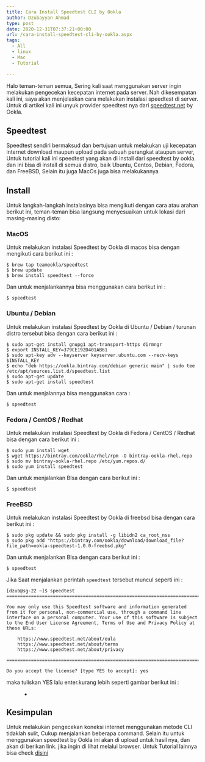 ```yaml
---
title: Cara Install Speedtest CLI by Ookla
author: Dzubayyan Ahmad
type: post
date: 2020-12-31T07:37:21+00:00
url: /cara-install-speedtest-cli-by-ookla.aspx
tags:
  - All
  - linux
  - Mac
  - Tutorial

---
```

Halo teman-teman semua, Sering kali saat menggunakan server ingin melakukan pengecekan kecepatan internet pada server. Nah dikesempatan kali ini, saya akan menjelaskan cara melakukan instalasi speedtest di server. Untuk di artikel kali ini unyuk provider speedtest nya dari [speedtest.net][1] by Ookla.

## Speedtest

Speedtest sendiri bermaksud dan bertujuan untuk melakukan uji kecepatan internet download maupun upload pada sebuah perangkat ataupun server, Untuk tutorial kali ini speedtest yang akan di install dari speedtest by ookla. dan ini bisa di install di semua distro, baik Ubuntu, Centos, Debian, Fedora, dan FreeBSD, Selain itu juga MacOs juga bisa melakukannya

## Install

Untuk langkah-langkah instalasinya bisa mengikuti dengan cara atau arahan berikut ini, teman-teman bisa langsung menyesuaikan untuk lokasi dari masing-masing disto:

### MacOS

Untuk melakukan instalasi Speedtest by Ookla di macos bisa dengan mengikuti cara berikut ini :

<pre class="dz-block-code"><code>$ brew tap teamookla/speedtest
$ brew update
$ brew install speedtest --force</code></pre>

Dan untuk menjalankannya bisa menggunakan cara berikut ini : 

<pre class="dz-block-code"><code>$ speedtest</code></pre>

### Ubuntu / Debian

Untuk melakukan instalasi Speedtest by Ookla di Ubuntu / Debian / turunan distro tersebut bisa dengan cara berikut ini : 

<pre class="dz-block-code"><code>$ sudo apt-get install gnupg1 apt-transport-https dirmngr
$ export INSTALL_KEY=379CE192D401AB61
$ sudo apt-key adv --keyserver keyserver.ubuntu.com --recv-keys $INSTALL_KEY
$ echo "deb https://ookla.bintray.com/debian generic main" | sudo tee  /etc/apt/sources.list.d/speedtest.list
$ sudo apt-get update
$ sudo apt-get install speedtest</code></pre>

Dan untuk menjalannya bisa menggunakan cara : 

<pre class="dz-block-code"><code>$ speedtest</code></pre>

### Fedora / CentOS / Redhat

Untuk melakukan instalasi Speedtest by Ookla di Fedora / CentOS / Redhat bisa dengan cara berikut ini : 

<pre class="dz-block-code"><code>$ sudo yum install wget
$ wget https://bintray.com/ookla/rhel/rpm -O bintray-ookla-rhel.repo
$ sudo mv bintray-ookla-rhel.repo /etc/yum.repos.d/
$ sudo yum install speedtest</code></pre>

Dan untuk menjalankan BIsa dengan cara berikut ini : 

<pre class="dz-block-code"><code>$ speedtest</code></pre>

### FreeBSD

Untuk melakukan instalasi Speedtest by Ookla di freebsd bisa dengan cara berikut ini :

<pre class="dz-block-code"><code>$ sudo pkg update && sudo pkg install -g libidn2 ca_root_nss
$ sudo pkg add "https://bintray.com/ookla/download/download_file?file_path=ookla-speedtest-1.0.0-freebsd.pkg"</code></pre>

Dan untuk menjalankan BIsa dengan cara berikut ini :

<pre class="dz-block-code"><code>$ speedtest</code></pre></p> 

Jika Saat menjalankan perintah `speedtest` tersebut muncul seperti ini : 

<pre class="dz-block-code"><code>&#91;dzub@sg-22 ~]$ speedtest 
==============================================================================

You may only use this Speedtest software and information generated
from it for personal, non-commercial use, through a command line
interface on a personal computer. Your use of this software is subject
to the End User License Agreement, Terms of Use and Privacy Policy at
these URLs:

	https:&#47;&#47;www.speedtest.net/about/eula
	https://www.speedtest.net/about/terms
	https://www.speedtest.net/about/privacy

==============================================================================

Do you accept the license? &#91;type YES to accept]: yes</code></pre>

maka tuliskan YES lalu enter.kurang lebih seperti gambar berikut ini : <figure class="dz-block-gallery columns-1 is-cropped"> 

<ul class="blocks-gallery-grid">
  <li class="blocks-gallery-item">
    <figure><img decoding="async" src="https://tulisan.masdzub.com/wp-content/uploads/2020/12/565c1628-image.png" alt="" data-id="543" data-full-url="https://tulisan.masdzub.com/wp-content/uploads/2020/12/565c1628-image.png" data-link="https://tulisan.masdzub.com/cara-install-speedtest-cli-by-ookla.aspx/565c1628-image" class="dz-image-543" /></figure>
  </li>
</ul></figure> 

## Kesimpulan

Untuk melakukan pengecekan koneksi internet menggunakan metode CLI tidaklah sulit, Cukup menjalankan beberapa command. Selain itu untuk menggunakan speedtest by Ookla ini akan di upload untuk hasil nya, dan akan di berikan link. jika ingin di lihat melalui browser. Untuk Tutorial lainnya bisa check <a href="https://tulisan.masdzub.com" target="_blank" rel="noreferrer noopener">disini</a>

 [1]: https://speedtest.net